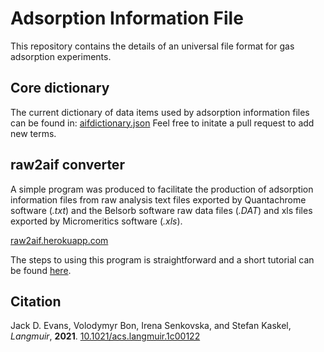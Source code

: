 # Adsorption Information File
This repository contains the details of an universal file format for gas adsorption experiments.

## Core dictionary
The current dictionary of data items used by adsorption information files can be found in:
[aifdictionary.json](/aifdictionary.json)
Feel free to initate a pull request to add new terms.

## raw2aif converter
A simple program was produced to facilitate the production of adsorption information files from raw analysis text files exported by Quantachrome software (*.txt*) and the Belsorb software raw data files (*.DAT*) and xls files exported by Micromeritics software (*.xls*).

[raw2aif.herokuapp.com](http://raw2aif.herokuapp.com)

The steps to using this program is straightforward and a short tutorial can be found [here](https://youtu.be/uNojsNWJDCA).

## Citation
Jack D. Evans, Volodymyr Bon, Irena Senkovska, and Stefan Kaskel, *Langmuir*, **2021**.
[10.1021/acs.langmuir.1c00122](https://dx.doi.org/10.1021/acs.langmuir.1c00122)

